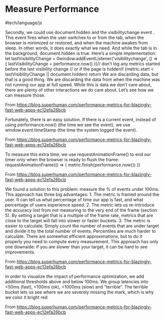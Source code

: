 # Measure Performance
#tech/language/js 

Secondly, we could use document.hidden and the visibilitychange event . This event fires when the user switches to or from the tab, when the browser is minimized or restored, and when the machine awakes from sleep. In other words, it does exactly what we need. And while the tab is in the background, document.hidden is true.
Here’s a simple implementation:
let lastVisibilityChange = 0window.addEventListener('visibilitychange', () => {
lastVisibilityChange = performance.now()
})// don’t log any metrics started before the last visibility change
// or if the page is hiddenif (metric.start < lastVisibilityChange || document.hidden) return
We are discarding data, but that is a good thing. We are discarding the data from when the machine was not running our app at full speed.
While this is data we don’t care about, there are plenty of other interactions we do care about. Let’s see how we can measure those.

From <https://blog.superhuman.com/performance-metrics-for-blazingly-fast-web-apps-ec12efa26bcb> 

Fortunately, there is an easy solution. If there is a current event, instead of using performance.now() (the time we see the event), we use window.event.timeStamp (the time the system logged the event).

From <https://blog.superhuman.com/performance-metrics-for-blazingly-fast-web-apps-ec12efa26bcb> 

To measure this extra time, we use requestAnimationFrame() to end our timer only when the browser is ready to flush the frame:
requestAnimationFrame(() => { metric.finish(performance.now()) })

From <https://blog.superhuman.com/performance-metrics-for-blazingly-fast-web-apps-ec12efa26bcb> 

We found a solution to this problem: measure the % of events under 100ms. This approach has three big advantages:
    1. The metric is framed around the user. It can tell us what percentage of time our app is fast, and what percentage of users experience speed.
    2. The metric lets us re-introduce the accuracy lost from not measuring to the very end of the frame (section 5). By setting a target that is a multiple of the frame rate, metrics that are close to the target will fall into slower or faster buckets.
    3. The metric is easier to calculate. Simply count the number of events that are under target and divide it by the total number of events. Percentiles are much harder to calculate. There are somewhat efficient approximations, but to do it properly you need to compute every measurement.
This approach has only one downside: if you are slower than your target, it can be hard to see improvements.

From <https://blog.superhuman.com/performance-metrics-for-blazingly-fast-web-apps-ec12efa26bcb> 

In order to visualize the impact of performance optimization, we add additional thresholds above and below 100ms. We group latencies into <50ms (fast), <100ms (ok), <1000ms (slow) and “terrible”. The terrible bucket lets us see where we are severely missing the mark, which is why we color it bright red

From <https://blog.superhuman.com/performance-metrics-for-blazingly-fast-web-apps-ec12efa26bcb> 
